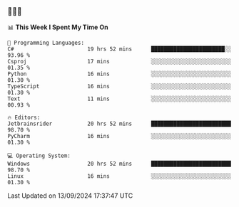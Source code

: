 ### 👋👋👋
<!--START_SECTION:waka-->
📊 **This Week I Spent My Time On** 

```text
💬 Programming Languages: 
C#                       19 hrs 52 mins      ███████████████████████░░   93.96 % 
Csproj                   17 mins             ░░░░░░░░░░░░░░░░░░░░░░░░░   01.35 % 
Python                   16 mins             ░░░░░░░░░░░░░░░░░░░░░░░░░   01.30 % 
TypeScript               16 mins             ░░░░░░░░░░░░░░░░░░░░░░░░░   01.30 % 
Text                     11 mins             ░░░░░░░░░░░░░░░░░░░░░░░░░   00.93 % 

🔥 Editors: 
Jetbrainsrider           20 hrs 52 mins      █████████████████████████   98.70 % 
PyCharm                  16 mins             ░░░░░░░░░░░░░░░░░░░░░░░░░   01.30 % 

💻 Operating System: 
Windows                  20 hrs 52 mins      █████████████████████████   98.70 % 
Linux                    16 mins             ░░░░░░░░░░░░░░░░░░░░░░░░░   01.30 % 
```


 Last Updated on 13/09/2024 17:37:47 UTC
<!--END_SECTION:waka-->
